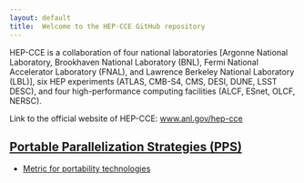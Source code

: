 ```yaml
---
layout: default
title:  Welcome to the HEP-CCE GitHub repository
---
```


HEP-CCE is a collaboration of four national laboratories [Argonne National Laboratory, Brookhaven National Laboratory (BNL), Fermi National Accelerator Laboratory (FNAL), and Lawrence Berkeley National Laboratory (LBL)], six HEP experiments (ATLAS, CMB-S4, CMS, DESI, DUNE, LSST DESC), and four high-performance computing facilities (ALCF, ESnet, OLCF, NERSC).

Link to the official website of HEP-CCE: www.anl.gov/hep-cce

## [Portable Parallelization Strategies (PPS)](https://www.anl.gov/cels/portable-parallelization-strategies)

 - [Metric for portability technologies](./Metric.md)
